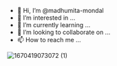 



- 👋 Hi, I’m @madhumita-mondal
- 👀 I’m interested in ...
- 🌱 I’m currently learning ...
- 💞️ I’m looking to collaborate on ...
- 📫 How to reach me ...

<!---
madhumita-mondal/madhumita-mondal is a ✨ special ✨ repository because its `README.md` (this file) appears on your GitHub profile.
You can click the Preview link to take a look at your changes.
--->
![1670419073072 (1)](https://user-images.githubusercontent.com/48853024/206331467-ef11f9be-3996-4cc1-9ecb-44d69e934c35.gif)
